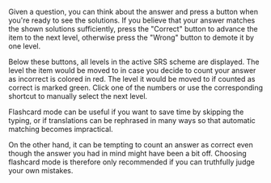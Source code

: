 
Given a question, you can think about the answer and press a button when you're
ready to see the solutions. If you believe that your answer matches the shown
solutions sufficiently, press the "Correct" button to advance the item to the
next level, otherwise press the "Wrong" button to demote it by one level.

Below these buttons, all levels in the active SRS scheme are displayed. The
level the item would be moved to in case you decide to count your answer as
incorrect is colored in red. The level it would be moved to if counted as
correct is marked green. Click one of the numbers or use the corresponding
shortcut to manually select the next level.

Flashcard mode can be useful if you want to save time by skipping the typing,
or if translations can be rephrased in many ways so that automatic matching
becomes impractical.

On the other hand, it can be tempting to count an answer as correct even though
the answer you had in mind might have been a bit off. Choosing flashcard mode
is therefore only recommended if you can truthfully judge your own mistakes.


